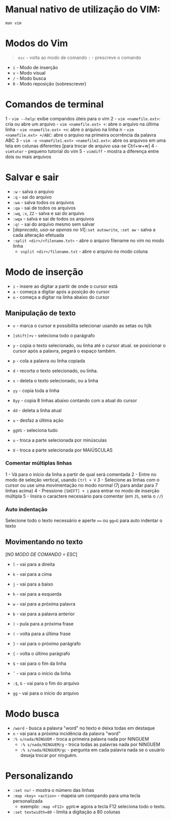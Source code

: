 # Manual nativo de utilização do VIM:

`man vim`

# Modos do Vim

> `esc` - volta ao modo de comando
> `:` - prescreve o comando

- `i` - Modo de inserção
- `v` - Modo visual
- `/` - Modo busca
- `R` - Modo reposição (sobrescrever)

# Comandos de terminal

1 - `vim --help`: exibe compandos úteis para o vim
2 - `vim <namefile.ext>`: cria ou abre um arquivo - `vim <namefile.ext> +`: abre o arquivo na última linha - `vim <namefile.ext> +n`: abre o arquivo na linha n - `vim <namefile.ext> +/ABC`: abre o arquivo na primeira ocorrência da palavra ABC
3 - `vim -o <namefile1.ext> <namefile2.ext>`: abre os arquivos em uma tela em colunas diferentes [para trocar de arquivo usa-se Ctrl+w+w]
4 - `vimtutor` - pequeno tutorial do vim
5 - `vimdiff` - mostra a diferença entre dois ou mais arquivos

# Salvar e sair

- `:w` - salva o arquivo
- `:q` - sai do arquivo
- `:wa` - salva todos os arquivos
- `:qa` - sai de todos os arquivos
- `:wq`, `:x`, `ZZ` - salva e sai do arquivo
- `:wqa` - salva e sai de todos os arquivos
- `:q!` - sai do arquivo mesmo sem salvar
- [*deprecado, usa-se apenas no VI*]`:set autowrite`, `:set aw` - salva a cada alteração efetuada
- `:split <dir>/<filename.txt>` - abre o arquivo filename no vim no modo linha
  - `vsplit <dir>/filename.txt` - abre o arquivo no modo coluna

# Modo de inserção

- `i` - insere ao digitar a partir de onde o cursor está
- `a` - começa a digitar após a posição do cursor
- `o` - começa a digitar na linha abaixo do cursor

## Manipulação de texto

- `v` - marca o cursor e possibilita selecionar usando as setas ou hjlk
- `[shift]+v` - seleciona todo o parágrafo
- `y` - copia o texto selecionado, ou linha até o cursor atual. se posicionar o cursor após a palavra, pegará o espaço também.
- `p` - cola a palavra ou linha copiada
- `d` - recorta o texto selecionado, ou linha.
- `x` - deleta o texto selecionado, ou a linha

- `yy` - copia toda a linha
- `8yy` - copia 8 linhas abaixo contando com a atual do cursor

- `dd` - deleta a linha atual
- `u` - desfaz a última ação

- `ggVG` - seleciona tudo

- `u` - troca a parte selecionada por minúsculas
- `U` - troca a parte selecionada por MAIÚSCULAS

### Comentar múltiplas linhas

1 - Vá para o início da linha a partir de qual será comentada
2 - Entre no modo de seleção vertical, usando `Ctrl + V`
3 - Selecione as linhas com o cursor ou use uma movimentação no modo normal (7j para andar para 7 linhas acima)
4 - Pressione `[SHIFT] + i` para entrar no modo de inserção múltipla
5 - Insira o caractere necessário para comentar (em `JS`, seria o `//`)

### Auto indentação

Selecione todo o texto necessário e aperte `==` ou `gg=G` para auto indentar o texto

## Movimentando no texto

[*NO MODO DE COMANDO = ESC*]

- `l` - vai para a direita
- `k` - vai para a cima
- `j` - vai para a baixo
- `h` - vai para a esquerda

- `w` - vai para a próxima palavra
- `b` - vai para a palavra anterior
- `)` - pula para a próxima frase
- `(` - volta para a última frase
- `}` - vai para o próximo parágrafo
- `{` - volta o último parágrafo

- `$` - vai para o fim da linha
- `ˆ` - vai para o início da linha

- `:$`, `G` - vai para o fim do arquivo
- `gg` - vai para o início do arquivo

# Modo busca

- `/word` - busca a palavra "word" no texto e deixa todas em destaque
- `n` - vai para a próxima incidência da palavra "word"
- `:% s/nada/NINGUEM` - troca a primeira palavra nada por NINGUEM
  - `:% s/nada/NINGUEM/g` - troca todas as palavras nada por NINGUEM
  - `:% s/nada/NINGUEM/gc` - pergunta em cada palavra nada se o usuário deseja trocar por ninguém.

# Personalizando

- `:set nu!` - mostra o número das linhas
- `:map <key> <action>` - mapeia um compando para uma tecla personalizada
  - exemplo: `:map <F12> ggVG`=> agora a tecla F12 seleciona todo o texto.
- `:set textwidth=80` - limita a digitação a 80 colunas
